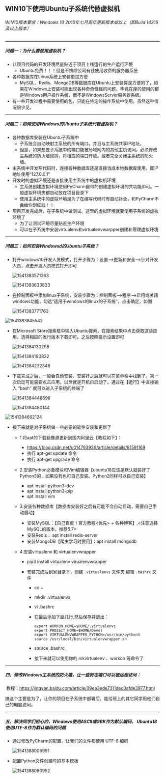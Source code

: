 ## WIN10下使用Ubuntu子系统代替虚拟机

###### WIN10版本要求：Windows 10 2016年七月周年更新版本或以上（即Build 14316及以上版本）

---

##### 问题一：为什么要使用虚拟机？

- 让项目代码的开发环境尽量贴近于项目上线运行的生产运行环境
  - Ubuntu免费！！！但是不排除公司有钱使用收费的服务器系统
- 各种数据库在Linux系统上安装更加方便
  - MySQL、Redis、MongoDB等数据库在Ubuntu上安装算是方便的了，如果在Windows上安装可能出现各种奇奇怪怪的问题，毕竟在座的使用的都是Windows用户操作系统，而不是WindowsServer服务器系统。
- 有一些开发过程中需要使用的包，只能在特定的操作系统中使用。虽然这种情况很少见。

---

##### 问题二：如何使用Windows的Ubuntu子系统代替虚拟机？

- 各种数据库安装在Ubuntu子系统中
  - 子系统会自动映射主系统的所有端口。并且与主系统共享IP地址。
  - 但是，如果想要子系统中的端口能被局域网内的其他主机访问，必须修改主系统的防火墙规则，将相应的端口开放。或者完全关闭主系统的防火墙。
- 主系统中开发写代码时，连接各种数据库还是直接当成本地数据库使用。即IP地址使用“127.0.0.1”
- 开发时的虚拟环境还是直接使用主系统中的虚拟机环境
  - 主系统创建虚拟环境使用PyCharm自带的创建虚拟环境的共功能即可。一般虚拟环境夹都自动放在项目目录下
  - 使用主系统中的虚拟环境是为了在编写代码时有自动补全，和PyCharm不会给你划红线！！
- 项目开发完成后，在子系统中做测试。这里的虚拟环境就要使用子系统的虚拟环境了
  - 为了让测试环境尽量贴近生产环境
  - 可以在子系统中安装virtualenv和virtualenvwarpper创建和管理虚拟环境

---

##### 问题三：如何安装Windowsd的Ubuntu子系统？

- 打开windows10开发人员模式，打开步骤为：设置-->更新和安全-->针对开发人员，点击开发人员模式打开即可

  ![1541383571363](https://github.com/kerbalwzy/aboutPython/blob/master/media/win10withUbuntu/1541383571363.png)

  ![1541383633833](https://github.com/kerbalwzy/aboutPython/blob/master/media/win10withUbuntu/1541383633833.png)

- 在控制面板中添加linux子系统，安装步骤为：控制面板-->程序-->启用或关闭windows功能，勾选”适用于windows的linux的子系统“，点击确定，如图

  ![1541383771763](https://github.com/kerbalwzy/aboutPython/blob/master/media/win10withUbuntu/1541383771763.png)

![1541383845542](https://github.com/kerbalwzy/aboutPython/blob/master/media/win10withUbuntu/1541383845542.png)

- 在Microsoft Store搜索框中输入Ubuntu搜索，在搜索结果中点击获取这些应用。选择相应的发行版本下载即可。之后按照提示设置即可

  ![1541384130298](https://github.com/kerbalwzy/aboutPython/blob/master/media/win10withUbuntu/1541384130298.png)

  ![1541384190822](https://github.com/kerbalwzy/aboutPython/blob/master/media/win10withUbuntu/1541384190822.png)

  ![1541384232348](https://github.com/kerbalwzy/aboutPython/blob/master/media/win10withUbuntu/1541384232348.png)

- 下载完成之后，一般会自动安装，安装好之后就可以在菜单栏中找到了。第一次启动可能需要点击应用。以后就是开机自启动了。通过在【运行】中直接输入 “bash” 就可以进入子系统的终端了

  ![1541384448698](https://github.com/kerbalwzy/aboutPython/blob/master/media/win10withUbuntu/1541384448698.png)

  ![1541384480144](https://github.com/kerbalwzy/aboutPython/blob/master/media/win10withUbuntu/1541384480144.png)

![1541384662124](https://github.com/kerbalwzy/aboutPython/blob/master/media/win10withUbuntu/1541384662124.png)

- 接下来就是对子系统做一些必要的软件安装和更新了

  - 1.将apt的下载镜像源更新到国内阿里云【教程如下】：

    - https://blog.csdn.net/u014793936/article/details/81591169
    - 执行 apt-get update 命令
    - 执行 apt-get upgrade 命令

  - 2.安装Python必备模块和Vim编辑器【ubuntu18应该是默认就装好了Python3的，如果没有也可自己安装。Python2同样可以自己安装】

    - apt install python3-dev
    - apt install python3-pip
    - apt install vim

  - 3.安装各种数据库【数据库安装好之后有可能不会自动启动，需要自己手动启动】

    - 安装MySQL：【自己百度！官方教程<优先> + 各种博客】,<注意选择MySQL的版本，推荐5.7>
    - 安装Redis： apt install redis-server
    - 安装MongoDB【爬虫学习时要用】：apt install mongodb

  - 4.安装virtualenv 和 virtualenvwrapper

    - pip3  install virtualenv  virualenvwrapper

    - 安装完成后到家目录下，创建 `.virtualenvs` 文件夹 编辑 `.bashrc` 文件 

      - cd ~

      - mkdir .virtualenvs

      - vi .bashrc

      - 在最后添加下面几行,然后保存并退出：

        ```shell
        export WORKON_HOME=$HOME/.virtualenvs
        export PROJECT_HOME=$HOME/Devel
        export VIRTUALENVWRAPPER_PYTHON=/usr/bin/python3
        source /usr/local/bin/virtualenvwrapper.sh
        ```

      - source .bashrc

      - 接下来就可以使用你的 mkvirtualenv 、workon 等命令了

----

##### 四、修改Windows主系统的防火墙，让一些特定端口可以被远程访问：

​	教程：https://jingyan.baidu.com/article/09ea3ede7311dec0afde3977.html

​	搞这个主要是为了，让你的项目在子系统中部署后，能给班上的其它同学用他们自己的电脑访问。

---

##### 五、解决同学们担心的，Windows使用ASCII或GBK作为默认编码， Ubuntu18使用UTF-8作为默认编码的问题

- 通过修改PyCharm的配置，让我们的文件都使用 UTF-8 编码

  ![1541388006991](https://github.com/kerbalwzy/aboutPython/blob/master/media/win10withUbuntu/1541388006991.png)

- 配置Python文件创建时的基本模板

  ![1541388080952](https://github.com/kerbalwzy/aboutPython/blob/master/media/win10withUbuntu/1541388080952.png)

